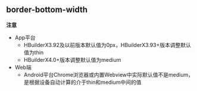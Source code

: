 ## border-bottom-width


<!-- CSSJSON.border-bottom-width.description -->

<!-- CSSJSON.border-bottom-width.syntax -->

<!-- CSSJSON.border-bottom-width.values -->

<!-- CSSJSON.border-bottom-width.defaultValue -->

**注意**
- App平台
	+ HBuilderX3.92及以前版本默认值为0px，HBuilderX3.93+版本调整默认值为thin
	+ HBuilderX4.0+版本调整默认值为medium
- Web端
	+ Android平台Chrome浏览器或内置Webview中实际默认值不是medium，是根据设备自动计算的介于thin和medium中间的值

<!-- CSSJSON.border-bottom-width.unixTags -->

<!-- CSSJSON.border-bottom-width.compatibility -->

<!-- CSSJSON.border-bottom-width.example -->

<!-- CSSJSON.border-bottom-width.reference -->
